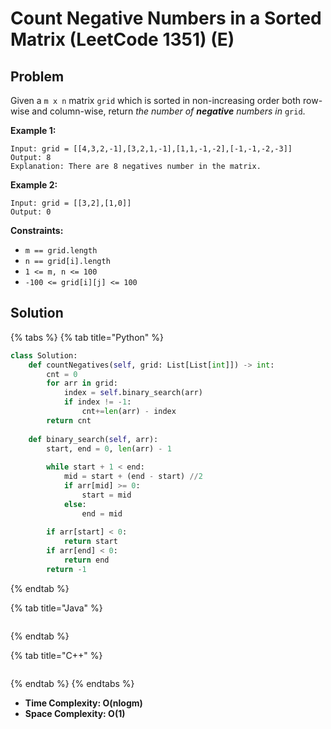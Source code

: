 # Count Negative Numbers in a Sorted Matrix (LeetCode 1351) (E)

## Problem

Given a `m x n` matrix `grid` which is sorted in non-increasing order both row-wise and column-wise, return _the number of **negative** numbers in_ `grid`.

&#x20;

**Example 1:**

```
Input: grid = [[4,3,2,-1],[3,2,1,-1],[1,1,-1,-2],[-1,-1,-2,-3]]
Output: 8
Explanation: There are 8 negatives number in the matrix.
```

**Example 2:**

```
Input: grid = [[3,2],[1,0]]
Output: 0
```

&#x20;

**Constraints:**

* `m == grid.length`
* `n == grid[i].length`
* `1 <= m, n <= 100`
* `-100 <= grid[i][j] <= 100`



## Solution&#x20;

{% tabs %}
{% tab title="Python" %}
```python
class Solution:
    def countNegatives(self, grid: List[List[int]]) -> int:
        cnt = 0
        for arr in grid:
            index = self.binary_search(arr)
            if index != -1:
                cnt+=len(arr) - index
        return cnt
    
    def binary_search(self, arr):
        start, end = 0, len(arr) - 1
        
        while start + 1 < end:
            mid = start + (end - start) //2
            if arr[mid] >= 0:
                start = mid
            else:
                end = mid
            
        if arr[start] < 0:
            return start
        if arr[end] < 0:
            return end
        return -1
```
{% endtab %}

{% tab title="Java" %}
```java
```
{% endtab %}

{% tab title="C++" %}
```cpp
```
{% endtab %}
{% endtabs %}

* **Time Complexity: O(nlogm)**
* **Space Complexity: O(1)**

